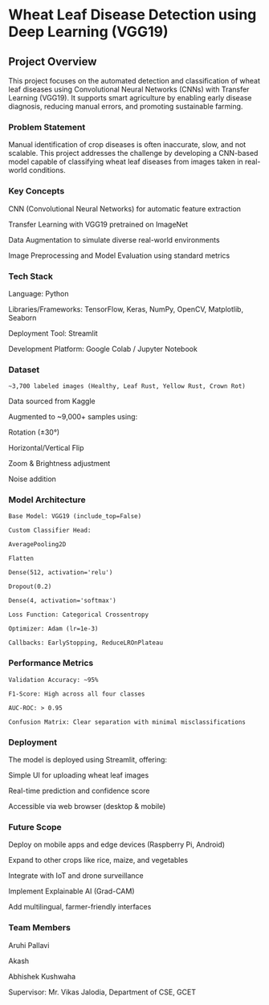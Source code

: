 # Wheat Leaf Disease Detection using Deep Learning (VGG19)
## Project Overview
This project focuses on the automated detection and classification of wheat leaf diseases using Convolutional Neural Networks (CNNs) with Transfer Learning (VGG19). It supports smart agriculture by enabling early disease diagnosis, reducing manual errors, and promoting sustainable farming.

### Problem Statement
Manual identification of crop diseases is often inaccurate, slow, and not scalable. This project addresses the challenge by developing a CNN-based model capable of classifying wheat leaf diseases from images taken in real-world conditions.

### Key Concepts
CNN (Convolutional Neural Networks) for automatic feature extraction

Transfer Learning with VGG19 pretrained on ImageNet

Data Augmentation to simulate diverse real-world environments

Image Preprocessing and Model Evaluation using standard metrics

### Tech Stack
Language: Python

Libraries/Frameworks: TensorFlow, Keras, NumPy, OpenCV, Matplotlib, Seaborn

Deployment Tool: Streamlit

Development Platform: Google Colab / Jupyter Notebook

### Dataset
    ~3,700 labeled images (Healthy, Leaf Rust, Yellow Rust, Crown Rot)

Data sourced from Kaggle

Augmented to ~9,000+ samples using:

Rotation (±30°)

Horizontal/Vertical Flip

Zoom & Brightness adjustment

Noise addition

### Model Architecture
    Base Model: VGG19 (include_top=False)

    Custom Classifier Head:

    AveragePooling2D

    Flatten

    Dense(512, activation='relu')

    Dropout(0.2)

    Dense(4, activation='softmax')

    Loss Function: Categorical Crossentropy

    Optimizer: Adam (lr=1e-3)

    Callbacks: EarlyStopping, ReduceLROnPlateau

### Performance Metrics
    Validation Accuracy: ~95%

    F1-Score: High across all four classes

    AUC-ROC: > 0.95

    Confusion Matrix: Clear separation with minimal misclassifications

### Deployment
The model is deployed using Streamlit, offering:

Simple UI for uploading wheat leaf images

Real-time prediction and confidence score

Accessible via web browser (desktop & mobile)

### Future Scope
Deploy on mobile apps and edge devices (Raspberry Pi, Android)

Expand to other crops like rice, maize, and vegetables

Integrate with IoT and drone surveillance

Implement Explainable AI (Grad-CAM)

Add multilingual, farmer-friendly interfaces

### Team Members
Aruhi Pallavi

Akash

Abhishek Kushwaha

Supervisor: Mr. Vikas Jalodia, Department of CSE, GCET
